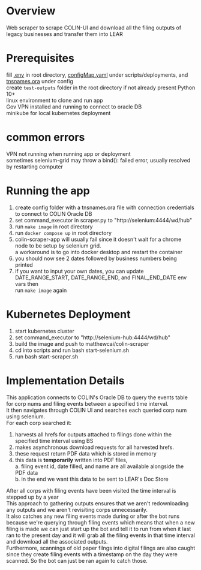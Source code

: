 # Overview
Web scraper to scrape COLIN-UI and download all the filing outputs of legacy businesses and transfer them into LEAR  

# Prerequisites
fill [.env](https://github.com/MatthewCai2002/env_templates/blob/master/.env) in root directory, [configMap.yaml](https://github.com/MatthewCai2002/env_templates/blob/master/configMap.yaml) under scripts/deployments, and [tnsnames.ora](https://github.com/MatthewCai2002/env_templates/blob/master/tnsnames.ora) under config  
create `test-outputs` folder in the root directory if not already present
Python 10+   
linux environment to clone and run app   
Gov VPN installed and running to connect to oracle DB   
minikube for local kubernetes deployment

# common errors
VPN not running when running app or deployment   
sometimes selenium-grid may throw a bind(): failed error, usually resolved by restarting computer


# Running the app
1. create config folder with a tnsnames.ora file with connection credentials to connect to COLIN Oracle DB
2. set command_executor in scraper.py to "http://selenium:4444/wd/hub"
3. run `make image` in root directory
4. run `docker compose up` in root directory
5. colin-scraper-app will usually fail since it doesn't wait for a chrome node to be setup by selenium grid.   
a workaround is to go into docker desktop and restart the container
6. you should now see 2 dates followed by business numbers being printed
7. if you want to input your own dates, you can update DATE_RANGE_START, DATE_RANGE_END, and FINAL_END_DATE env vars then   
run `make image` again

# Kubernetes Deployment
1. start kubernetes cluster
2. set command_executor to "http://selenium-hub:4444/wd/hub"
3. build the image and push to matthewcai/colin-scraper
4. cd into scripts and run bash start-selenium.sh
5. run bash start-scraper.sh

# Implementation Details
This application connects to COLIN's Oracle DB to query the events table for corp nums and filing events between a specified time interval.  
It then navigates through COLIN UI and searches each queried corp num using selenium.  
For each corp searched it:  
1. harvests all hrefs for outputs attached to filings done within the specified time interval using BS  
2. makes asynchronous download requests for all harvested hrefs.  
3. these request return PDF data which is stored in memory  
4. this data is **temporarily** written into PDF files,  
    a. filing event id, date filled, and name are all available alongside the PDF data  
    b. in the end we want this data to be sent to LEAR's Doc Store  

After all corps with filing events have been visited the time interval is stepped up by a year  
This approach to gathering outputs ensures that we aren't redownloading any outputs and we aren't revisiting corps unnecessarily.  
It also catches any new filing events made during or after the bot runs because we're querying through filing events which means that when a new filing is made we can just start up the bot and tell it to run from when it last ran to the present day and it will grab all the filing events in that time interval and download all the associated outputs.  
Furthermore, scannings of old paper filngs into digital filings are also caught since they create filing events with a timestamp on the day they were scanned. So the bot can just be ran again to catch those.
